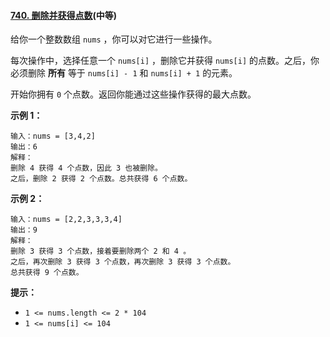 #### [740. 删除并获得点数](https://leetcode-cn.com/problems/delete-and-earn/)(中等)



给你一个整数数组 `nums` ，你可以对它进行一些操作。

每次操作中，选择任意一个 `nums[i]` ，删除它并获得 `nums[i]` 的点数。之后，你必须删除 **所有** 等于 `nums[i] - 1` 和 `nums[i] + 1` 的元素。

开始你拥有 `0` 个点数。返回你能通过这些操作获得的最大点数。

 

**示例 1：**

```
输入：nums = [3,4,2]
输出：6
解释：
删除 4 获得 4 个点数，因此 3 也被删除。
之后，删除 2 获得 2 个点数。总共获得 6 个点数。
```

**示例 2：**

```
输入：nums = [2,2,3,3,3,4]
输出：9
解释：
删除 3 获得 3 个点数，接着要删除两个 2 和 4 。
之后，再次删除 3 获得 3 个点数，再次删除 3 获得 3 个点数。
总共获得 9 个点数。
```

 

**提示：**

- `1 <= nums.length <= 2 * 104`
- `1 <= nums[i] <= 104`
